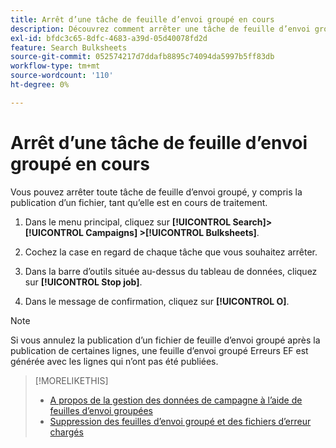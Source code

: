```yaml
---
title: Arrêt d’une tâche de feuille d’envoi groupé en cours
description: Découvrez comment arrêter une tâche de feuille d’envoi groupé en cours de traitement.
exl-id: bfdc3c65-8dfc-4683-a39d-05d40078fd2d
feature: Search Bulksheets
source-git-commit: 052574217d7ddafb8895c74094da5997b5ff83db
workflow-type: tm+mt
source-wordcount: '110'
ht-degree: 0%

---
```


# Arrêt d’une tâche de feuille d’envoi groupé en cours

Vous pouvez arrêter toute tâche de feuille d’envoi groupé, y compris la publication d’un fichier, tant qu’elle est en cours de traitement.

1. Dans le menu principal, cliquez sur **[!UICONTROL Search]> [!UICONTROL Campaigns] >[!UICONTROL Bulksheets]**.

1. Cochez la case en regard de chaque tâche que vous souhaitez arrêter.

1. Dans la barre d’outils située au-dessus du tableau de données, cliquez sur **[!UICONTROL Stop job]**.

1. Dans le message de confirmation, cliquez sur **[!UICONTROL O]**.

>[!NOTE]
>
>Si vous annulez la publication d’un fichier de feuille d’envoi groupé après la publication de certaines lignes, une feuille d’envoi groupé Erreurs EF est générée avec les lignes qui n’ont pas été publiées.

>[!MORELIKETHIS]
>
>* [A propos de la gestion des données de campagne à l’aide de feuilles d’envoi groupées](bulksheet-about.md)
>* [Suppression des feuilles d’envoi groupé et des fichiers d’erreur chargés](bulksheet-delete.md)
